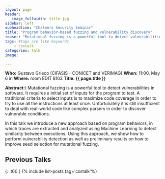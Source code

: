 ```yaml
---
layout: page
header:
   image_fullwidth: title.jpg
sidebar: left
subheadline: "Chalmers Security Seminar"
title: "Program behavior-based fuzzing and vulnerability discovery"
teaser: "Mutational fuzzing is a powerful tool to detect vulnerabilities in software..."
tags: #tags are like keywords
    - csstalk
categories: talk
image:

---
```

**Who:** Gustavo Grieco (CIFASIS - CONICET and VERIMAG)
**When:**  11:00, May 6 in 
**Where:** room EDIT 8103
**Title: {{ page.title }}**

**Abstract:**\\
Mutational fuzzing is a powerful tool to detect vulnerabilities in software. It requires a initial set of inputs for the program to test. A traditional criteria to select inputs is to maximize code coverage in order to try to use all the instructions at least once. Unfortunately it is still insufficient to deal with real-world code like complex parsers in order to discover vulnerable conditions.

In this talk we introduce a new approach based on program behaviors, in which traces are extracted and analyzed using Machine Learning to detect similarity between executions. Using this approach, we show how to perform vulnerability detection as well as preliminary results on how to improve seed selection for mutational fuzzing.

## Previous Talks
{: .t60 }
{% include list-posts tag='csstalk'%}
